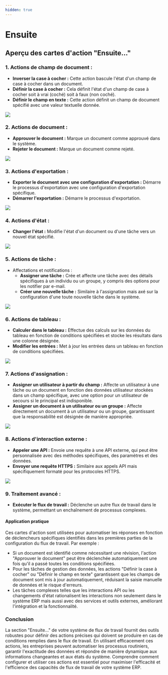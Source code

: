 ```yaml
---
hidden: true
---
```


# Ensuite

## Aperçu des cartes d'action "Ensuite..."

### **1. Actions de champ de document :**

* **Inverser la case à cocher :** Cette action bascule l'état d'un champ de case à cocher dans un document.
* **Définir la case à cocher :** Cela définit l'état d'un champ de case à cocher soit à vrai (coché) soit à faux (non coché).
* **Définir le champ en texte :** Cette action définit un champ de document spécifié avec une valeur textuelle donnée.

![](https://docs.docbits.com/~gitbook/image?url=https%3A%2F%2F578966019-files.gitbook.io%2F%7E%2Ffiles%2Fv0%2Fb%2Fgitbook-x-prod.appspot.com%2Fo%2Fspaces%252FT2n2w4uDCJvv7CJ5zrdk%252Fuploads%252FQVUhksYr3IAndhsFptO4%252Fthen1.png%3Falt%3Dmedia%26token%3D8e2e36b2-3a10-4337-a4c5-a269c4f4ca44\&width=768\&dpr=2\&quality=100\&sign=123b9fcc\&sv=2)

### **2. Actions de document :**

* **Approuver le document :** Marque un document comme approuvé dans le système.
* **Rejeter le document :** Marque un document comme rejeté.

![](https://docs.docbits.com/~gitbook/image?url=https%3A%2F%2F578966019-files.gitbook.io%2F%7E%2Ffiles%2Fv0%2Fb%2Fgitbook-x-prod.appspot.com%2Fo%2Fspaces%252FT2n2w4uDCJvv7CJ5zrdk%252Fuploads%252FiEyGq6bDKWHAYV527boE%252Fimage.png%3Falt%3Dmedia%26token%3Dcc3cdbd5-e939-4ad7-a745-9315d1d25e75\&width=768\&dpr=2\&quality=100\&sign=68574128\&sv=2)

### **3. Actions d'exportation :**

* **Exporter le document avec une configuration d'exportation :** Démarre le processus d'exportation avec une configuration d'exportation spécifique.
* **Démarrer l'exportation :** Démarre le processus d'exportation.

![](https://docs.docbits.com/~gitbook/image?url=https%3A%2F%2F578966019-files.gitbook.io%2F%7E%2Ffiles%2Fv0%2Fb%2Fgitbook-x-prod.appspot.com%2Fo%2Fspaces%252FT2n2w4uDCJvv7CJ5zrdk%252Fuploads%252F5H2IGwrSrBG8uM0JjfLk%252Fimage.png%3Falt%3Dmedia%26token%3D13a06657-d31a-45fc-a8d3-4f09575b2377\&width=768\&dpr=2\&quality=100\&sign=6873dafe\&sv=2)

### **4. Actions d'état :**

* **Changer l'état :** Modifie l'état d'un document ou d'une tâche vers un nouvel état spécifié.

![](https://docs.docbits.com/~gitbook/image?url=https%3A%2F%2F578966019-files.gitbook.io%2F%7E%2Ffiles%2Fv0%2Fb%2Fgitbook-x-prod.appspot.com%2Fo%2Fspaces%252FT2n2w4uDCJvv7CJ5zrdk%252Fuploads%252Fc8n3k2U83SIXapQW4Qgd%252Fthen3.png%3Falt%3Dmedia%26token%3D1d4b0395-89bc-4089-a6af-c7a0a85d875f\&width=768\&dpr=2\&quality=100\&sign=96c49797\&sv=2)

### **5. Actions de tâche :**

* Affectations et notifications :
  * **Assigner une tâche :** Crée et affecte une tâche avec des détails spécifiques à un individu ou un groupe, y compris des options pour les notifier par e-mail.
  * **Créer une nouvelle tâche :** Similaire à l'assignation mais axé sur la configuration d'une toute nouvelle tâche dans le système.

![](https://docs.docbits.com/~gitbook/image?url=https%3A%2F%2F578966019-files.gitbook.io%2F%7E%2Ffiles%2Fv0%2Fb%2Fgitbook-x-prod.appspot.com%2Fo%2Fspaces%252FT2n2w4uDCJvv7CJ5zrdk%252Fuploads%252FL5JcOIHokf8smzfvAA1u%252Fthen4.png%3Falt%3Dmedia%26token%3Db445f1b6-d416-4ce4-a200-2b66f431fe6a\&width=768\&dpr=2\&quality=100\&sign=a77867bc\&sv=2)

### **6. Actions de tableau :**

* **Calculer dans le tableau :** Effectue des calculs sur les données du tableau en fonction de conditions spécifiées et stocke les résultats dans une colonne désignée.
* **Modifier les entrées :** Met à jour les entrées dans un tableau en fonction de conditions spécifiées.

![](https://docs.docbits.com/~gitbook/image?url=https%3A%2F%2F578966019-files.gitbook.io%2F%7E%2Ffiles%2Fv0%2Fb%2Fgitbook-x-prod.appspot.com%2Fo%2Fspaces%252FT2n2w4uDCJvv7CJ5zrdk%252Fuploads%252FPyZaJ8MO0fLrdo6I1tiS%252Fthen5.png%3Falt%3Dmedia%26token%3De3a4280a-4351-4264-9c46-d2e6c6eef1d2\&width=768\&dpr=2\&quality=100\&sign=403dcf50\&sv=2)

### **7. Actions d'assignation :**

* **Assigner un utilisateur à partir du champ :** Affecte un utilisateur à une tâche ou un document en fonction des données utilisateur stockées dans un champ spécifique, avec une option pour un utilisateur de secours si le principal est indisponible.
* **Assigner un document à un utilisateur ou un groupe :** Affecte directement un document à un utilisateur ou un groupe, garantissant que la responsabilité est désignée de manière appropriée.

![](https://docs.docbits.com/~gitbook/image?url=https%3A%2F%2F578966019-files.gitbook.io%2F%7E%2Ffiles%2Fv0%2Fb%2Fgitbook-x-prod.appspot.com%2Fo%2Fspaces%252FT2n2w4uDCJvv7CJ5zrdk%252Fuploads%252FhORGHCS98nJIU1rWeKrW%252Fthen6.png%3Falt%3Dmedia%26token%3D4055d4f2-f9e6-40a0-a45f-d93bee10cd73\&width=768\&dpr=2\&quality=100\&sign=d25b560b\&sv=2)

### **8. Actions d'interaction externe :**

* **Appeler une API :** Envoie une requête à une API externe, qui peut être personnalisée avec des méthodes spécifiques, des paramètres et des données.
* **Envoyer une requête HTTPS :** Similaire aux appels API mais spécifiquement formaté pour les protocoles HTTPS.

![](https://docs.docbits.com/~gitbook/image?url=https%3A%2F%2F578966019-files.gitbook.io%2F%7E%2Ffiles%2Fv0%2Fb%2Fgitbook-x-prod.appspot.com%2Fo%2Fspaces%252FT2n2w4uDCJvv7CJ5zrdk%252Fuploads%252FXJHjmEvFExyz8wFQ1GL5%252Fthen7.png%3Falt%3Dmedia%26token%3Da4098460-b139-4327-931d-316eba6cd74a\&width=768\&dpr=2\&quality=100\&sign=fd10ee39\&sv=2)

### **9. Traitement avancé :**

* **Exécuter le flux de travail :** Déclenche un autre flux de travail dans le système, permettant un enchaînement de processus complexes.

#### Application pratique

Ces cartes d'action sont utilisées pour automatiser les réponses en fonction de déclencheurs spécifiques identifiés dans les premières parties de la configuration du flux de travail. Par exemple :

* Si un document est identifié comme nécessitant une révision, l'action "Approuver le document" peut être déclenchée automatiquement une fois qu'il a passé toutes les conditions spécifiées.
* Pour les tâches de gestion des données, les actions "Définir la case à cocher" ou "Définir le champ en texte" garantissent que les champs de document sont mis à jour automatiquement, réduisant la saisie manuelle de données et le risque d'erreurs.
* Les tâches complexes telles que les interactions API ou les changements d'état rationalisent les interactions non seulement dans le système ERP mais aussi avec des services et outils externes, améliorant l'intégration et la fonctionnalité.

### Conclusion

La section "Ensuite..." de votre système de flux de travail fournit des outils robustes pour définir des actions précises qui doivent se produire en cas de conditions remplies dans le flux de travail. En utilisant efficacement ces actions, les entreprises peuvent automatiser les processus routiniers, garantir l'exactitude des données et répondre de manière dynamique aux informations changeantes et aux états du système. Comprendre comment configurer et utiliser ces actions est essentiel pour maximiser l'efficacité et l'efficience des capacités de flux de travail de votre système ERP.
